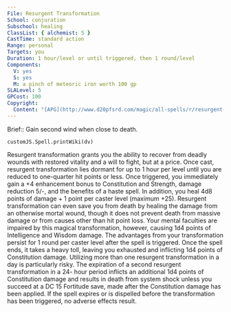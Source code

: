 ```yaml
---
File: Resurgent Transformation
School: conjuration
Subschool: healing
ClassList: { alchemist: 5 }
CastTime: standard action
Range: personal
Targets: you
Duration: 1 hour/level or until triggered, then 1 round/level
Components:
  V: yes
  S: yes
  M: a pinch of meteoric iron worth 100 gp
SLALevel: 5
GPCost: 100
Copyright:
  Content: "[APG](http://www.d20pfsrd.com/magic/all-spells/r/resurgent-transformation)"
---
```

Brief:: Gain second wind when close to death.

```dataviewjs
customJS.Spell.printWiki(dv)
```

Resurgent transformation grants you the ability to recover from deadly wounds with restored vitality and a will to fight, but at a price. Once cast, resurgent transformation lies dormant for up to 1 hour per level until you are reduced to one-quarter hit points or less. Once triggered, you immediately gain a +4 enhancement bonus to Constitution and Strength, damage reduction 5/-, and the benefits of a haste spell. In addition, you heal 4d8 points of damage + 1 point per caster level (maximum +25). Resurgent transformation can even save you from death by healing the damage from an otherwise mortal wound, though it does not prevent death from massive damage or from causes other than hit point loss. Your mental faculties are impaired by this magical transformation, however, causing 1d4 points of Intelligence and Wisdom damage.  The advantages from your transformation persist for 1 round per caster level after the spell is triggered. Once the spell ends, it takes a heavy toll, leaving you exhausted and inflicting 1d4 points of Constitution damage. Utilizing more than one resurgent transformation in a day is particularly risky.  The expiration of a second resurgent transformation in a 24- hour period inflicts an additional 1d4 points of Constitution damage and results in death from system shock unless you succeed at a DC 15 Fortitude save, made after the Constitution damage has been applied.  If the spell expires or is dispelled before the transformation has been triggered, no adverse effects result.
